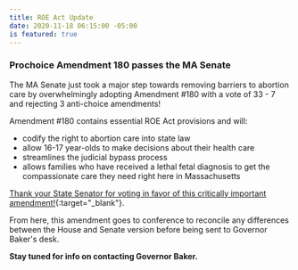 ```yaml
---
title: ROE Act Update
date: 2020-11-18 06:15:00 -05:00
is featured: true
---
```


###  Prochoice Amendment 180 passes the MA Senate

The MA Senate just took a major step towards removing barriers to abortion care by overwhelmingly adopting Amendment #180 with a vote of 33 - 7 and rejecting 3 anti-choice amendments!

Amendment #180 contains essential ROE Act provisions and will:

 * codify the right to abortion care into state law  
 * allow 16-17 year-olds to make decisions about their health care 
 * streamlines the judicial bypass process  
 * allows families who have received a lethal fetal diagnosis to get the compassionate care they need right here in Massachusetts   

[Thank your State Senator for voting in favor of this critically important amendment!](https://actionnetwork.org/letters/thank-your-senator-for-voting-to-improve-abortion-access?clear_id=true){:target="_blank"}.

From here, this amendment goes to conference to reconcile any differences between the House and Senate version before being sent to Governor Baker's desk.  

**Stay tuned for info on contacting Governor Baker.**  


